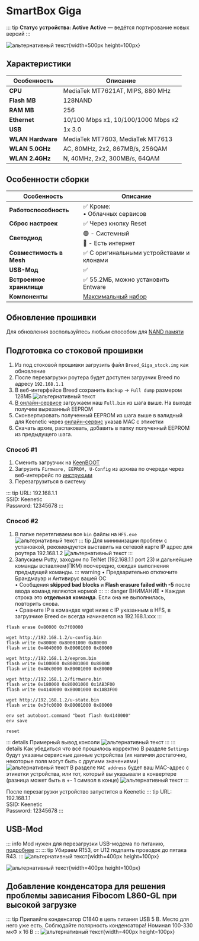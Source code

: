 # SmartBox Giga <BoostyBadge type="keenetic" text="4.3.2" url="/wiki/helpful/boosty"/> <YezBadgeWithDropdown type="keenetic" text="4.2.6" url="/assets/files/firmware/SmartBox-Giga.7z" :versions="[{ text: '4.1.7', url: '/assets/files/firmware/SmartBox-Giga-4.1.7.7z' }]"/>

::: tip **Статус устройства: Active**
**Active** — ведётся портирование новых версий
:::

![альтернативный текст](/assets/images/wiki/guides/SmartBox/giga.png){width=500px height=100px}

## Характеристики

| Особенность       | Описание                            |
|-------------------|-------------------------------------|
| **CPU**           | MediaTek MT7621AT, MIPS, 880 MHz    |
| **Flash MB**      | 128NAND                             |
| **RAM MB**        | 256                                 |
| **Ethernet**      | 10/100 Mbps x1, 10/100/1000 Mbps x2 |
| **USB**           | 1x 3.0                              |
| **WLAN Hardware** | MediaTek MT7603, MediaTek MT7613    |
| **WLAN 5.0GHz**   | AC, 80MHz, 2x2, 867MB/s, 256QAM     |
| **WLAN 2.4GHz**   | N, 40MHz, 2x2, 300MB/s, 64QAM       |

## Особенности сборки

| Особенность              | Описание                                          |
|--------------------------|---------------------------------------------------|
| **Работоспособность**    | ✅ Кроме: <br/> • Облачных сервисов                |
| **Сброс настроек**       | ✅ Через кнопку Reset                              |
| **Светодиод**            | 🟢 - Системный <br/>🔵 - Есть интернет            |
| **Совместимость в Mesh** | ✅ С оригинальными устройствами и клонами          |
| **USB-Мод**              | ✅                                                 |
| **Встроенное хранилище** | ✅ 55.2МБ, можно установить Entware                |
| **Компоненты**           | [Максимальный набор](/wiki/helpful/components.md) |

## Обновление прошивки

Для обновления воспользуйтесь любым способом для [NAND памяти](/wiki/helpful/updateFirmware#для-nand-памяти-от-128mb)

## Подготовка со стоковой прошивки

1. Из под стоковой прошивки загрузить файл `Breed_Giga_stock.img` как обновление
2. После перезагрузки роутера будет доступен загрузчик Breed по адресу `192.168.1.1`
3. В веб-интерфейсе Breed сохранить `Backup` -> `Full dump` размером 128МБ
   ![альтернативный текст](/assets/images/wiki/guides/NetisN6/breed1.jpg)
4. [В онлайн-сервисе](https://yeezyio.github.io/EepromCutter.html) загружаем наш `Full.bin` из шага выше. На выходе получим вырезанный EEPROM
5. Сконвертировать полученный EEPROM из шага выше в валидный для Keenetic через [онлайн-сервис](https://yeezyio.github.io/EepromConverter.html) указав MAC с этикетки
6. Скачать архив, распаковать, добавить в папку полученный EEPROM из предыдущего шага.

### Способ #1 <Badge type="keenetic" text="Новый, рекомендуемый" />
1. Сменить загрузчик на [KeenBOOT](/wiki/helpful/keenboot.md)
2. Загрузить `Firmware, EEPROM, U-Config` из архива по очереди через веб-интерфейс по [инструкции](/wiki/helpful/keenboot#установка-прошивки) 
3. Перезагрузиться в систему

::: tip URL: 192.168.1.1<br/>SSID: Keenetic<br/>Password: 12345678
:::

### Способ #2 <Badge type="keenetic" text="Старый" />
1. В папке перетягиваем все `bin` файлы на `HFS.exe`
   ![альтернативный текст](/assets/images/wiki/guides/TP-Link-EC330/openhfs.png)
   ::: tip Для минимизации проблем с установкой, рекомендуется выставить на сетевой карте IP адрес для роутера 192.168.1.2
   ![альтернативный текст](/assets/images/wiki/helpful/breed/networkStatic.png)
   :::
2. Запускаем Putty, заходим по TelNet (192.168.1.1 port 23) и дальнейшие команды вставляем(ПКМ) поочередно, ожидая
   выполнения предыдущей команды.
   ::: warning
   • Предварительно отключите Брандмауэр и Антивирус вашей ОС
   <br/>• Сообщения **skipped bad blocks** и **Flash erasure failed with -5** после ввода команд являются нормой
   :::
   ::: danger ВНИМАНИЕ
   • Каждая строка это **отдельная команда**. Если она не выполнилась, повторить снова.
   <br/>• Cравните IP в командах wget ниже с IP указанным в HFS, в загрузчике Breed он всегда начинается на
   192.168.1.xxx
   :::

```shell
flash erase 0x80000 0x7f00000

wget http://192.168.1.2/u-config.bin
flash write 0x80000 0x80001000 0x80000
flash write 0x4040000 0x80001000 0x80000

wget http://192.168.1.2/eeprom.bin
flash write 0x100000 0x80001000 0x80000
flash write 0x40c0000 0x80001000 0x80000

wget http://192.168.1.2/firmware.bin
flash write 0x180000 0x80001000 0x1AB3F00
flash write 0x4140000 0x80001000 0x1AB3F00

wget http://192.168.1.2/u-state.bin
flash write 0x3fc0000 0x80001000 0x80000

env set autoboot.command "boot flash 0x4140000"
env save

reset
```

::: details Примерный вывод консоли
![альтернативный текст](/assets/images/wiki/guides/TP-Link-EC330/breedlog.png)
:::
::: details Как убедиться что всё прошилось корректно
В разделе `Settings` будут указаны сервисные данные устройства (их наличия достаточно, некоторые поля могут быть с другими значениями)
![альтернативный текст](/assets/images/wiki/guides/Xiaomi/breed-env.png)
В разделе `MAC address` будет ваш MAC-адрес с этикетки устройства, или тот, который вы указывали в конвертере (разница может быть в +- 1 символ в конце)
![альтернативный текст](/assets/images/wiki/guides/Xiaomi/breed-mac.png)
:::

После перезагрузки устройство запустится в Keenetic
::: tip URL: 192.168.1.1<br/>SSID: Keenetic<br/>Password: 12345678
:::

## USB-Mod
::: info
Mod нужен для перезагрузки USB-модема по питанию, [подробнее](https://help.keenetic.com/hc/ru/articles/115000041605-%D0%9C%D0%BE%D0%B6%D0%BD%D0%BE-%D0%BB%D0%B8-%D0%BF%D0%B5%D1%80%D0%B5%D0%B7%D0%B0%D0%B3%D1%80%D1%83%D0%B7%D0%B8%D1%82%D1%8C-%D0%BF%D0%BE-%D0%BF%D0%B8%D1%82%D0%B0%D0%BD%D0%B8%D1%8E-USB-%D0%BC%D0%BE%D0%B4%D0%B5%D0%BC-%D0%BF%D0%BE%D0%B4%D0%BA%D0%BB%D1%8E%D1%87%D0%B5%D0%BD%D0%BD%D1%8B%D0%B9-%D0%BA-Keenetic-%D1%81%D1%80%D0%B5%D0%B4%D1%81%D1%82%D0%B2%D0%B0%D0%BC%D0%B8-%D0%B8%D0%BD%D1%82%D0%B5%D1%80%D0%BD%D0%B5%D1%82-%D1%86%D0%B5%D0%BD%D1%82%D1%80%D0%B0)
:::
::: tip Убираем R153, от U12 подпаять проводок до пятака R43.
:::
![альтернативный текст](/assets/images/wiki/helpful/usb-mod/giga-usb1.png){width=400px height=100px}

![альтернативный текст](/assets/images/wiki/helpful/usb-mod/giga.jpg){width=400px height=100px}

## Добавление конденсатора для решения проблемы зависания Fibocom L860-GL при высокой загрузке

::: tip Припаяйте конденсатор C1840 в цепь питания USB 5 В. Место для него уже есть. Соблюдайте полярность конденсатора! Номинал 100-330 мкФ x 16 В
:::
![альтернативный текст](/assets/images/wiki/helpful/usb-mod/giga-capacitor.jpeg){width=400px height=100px}
